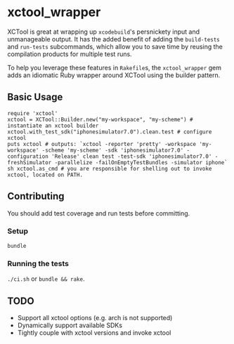 xctool_wrapper
==============

XCTool is great at wrapping up `xcodebuild`'s persnickety input and unmanageable output. It has the added benefit of adding the `build-tests` and `run-tests` subcommands, which allow you to save time by reusing the compilation products for multiple test runs.

To help you leverage these features in `Rakefile`s, the `xctool_wrapper` gem adds an idiomatic Ruby wrapper around XCTool using the builder pattern.

## Basic Usage

```
require 'xctool'
xctool = XCTool::Builder.new("my-workspace", "my-scheme") # instantiate an xctool builder
xctool.with_test_sdk("iphonesimulator7.0").clean.test # configure xctool
puts xctool # outputs: `xctool -reporter 'pretty' -workspace 'my-workspace' -scheme 'my-scheme' -sdk 'iphonesimulator7.0' -configuration 'Release' clean test -test-sdk 'iphonesimulator7.0' -freshSimulator -parallelize -failOnEmptyTestBundles -simulator iphone`
sh xctool.as_cmd # you are responsible for shelling out to invoke xctool, located on PATH.
```

## Contributing

You should add test coverage and run tests before committing.

### Setup

`bundle`

### Running the tests

`./ci.sh` or `bundle && rake`.

## TODO

* Support all xctool options (e.g. arch is not supported)
* Dynamically support available SDKs
* Tightly couple with xctool versions and invoke xctool
